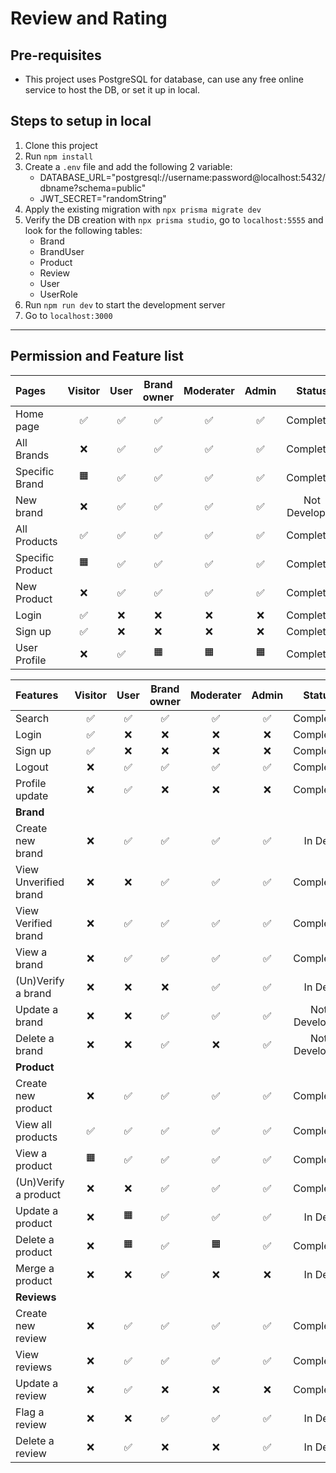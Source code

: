 # Review and Rating

## Pre-requisites

- This project uses PostgreSQL for database, can use any free online service to host the DB, or set it up in local.


## Steps to setup in local

1. Clone this project
2. Run `npm install`
3. Create a `.env` file and add the following 2 variable:
    - DATABASE_URL="postgresql://username:password@localhost:5432/dbname?schema=public"
    - JWT_SECRET="randomString"
4. Apply the existing migration with `npx prisma migrate dev`
5. Verify the DB creation with `npx prisma studio`, go to `localhost:5555` and look for the following tables:
    - Brand
    - BrandUser
    - Product
    - Review
    - User
    - UserRole
6. Run `npm run dev` to start the development server
7. Go to `localhost:3000`

---

## Permission and Feature list

| Pages | Visitor | User | Brand owner | Moderater | Admin | Status |
|:--------|:-------:|:----:|:-----:|:---------:|:-----:|:------:|
| Home page | ✅ | ✅ | ✅ | ✅ | ✅ | Completed |
| All Brands | ❌ | ✅ | ✅ | ✅ | ✅ | Completed |
| Specific Brand | 🟧 | ✅ | ✅ | ✅ | ✅ | Completed |
| New brand | ❌ | ✅ | ✅ | ✅ | ✅ | Not Developed |
| All Products | ✅ | ✅ | ✅ | ✅ | ✅ | Completed |
| Specific Product | 🟧 | ✅ | ✅ | ✅ | ✅ | Completed |
| New Product | ❌ | ✅ | ✅ | ✅ | ✅ | Completed |
| Login | ✅ | ❌ | ❌ | ❌ | ❌ | Completed |
| Sign up | ✅ | ❌ | ❌ | ❌ | ❌ | Completed |
| User Profile | ❌ | ✅ | 🟧 | 🟧 | 🟧 | Completed |


| Features | Visitor | User | Brand owner | Moderater | Admin | Status |
|:--------|:-------:|:----:|:-----:|:---------:|:-----:|:------:|
| Search | ✅ | ✅ | ✅ | ✅ | ✅ | Completed |
| Login | ✅ | ❌ | ❌ | ❌ | ❌ | Completed |
| Sign up | ✅ | ❌ | ❌ | ❌ | ❌ | Completed |
| Logout | ❌ | ✅ | ✅ | ✅ | ✅ | Completed |
| Profile update | ❌ | ✅ | ❌ | ❌ | ❌ | Completed |
| **Brand** |
| Create new brand | ❌ | ✅ | ✅ | ✅ | ✅ | In Dev |
| View Unverified brand | ❌ | ❌ | ✅ | ✅ | ✅ | Completed |
| View Verified brand | ❌ | ✅ | ✅ | ✅ | ✅ | Completed |
| View a brand | ❌ | ✅ | ✅ | ✅ | ✅ | Completed |
| (Un)Verify a brand | ❌ | ❌ | ❌ | ✅ | ✅ | In Dev |
| Update a brand | ❌ | ❌ | ✅ | ✅ | ✅ | Not Developed |
| Delete a brand | ❌ | ❌ | ✅ | ❌ | ✅ | Not Developed |
| **Product** |
| Create new product |  ❌ | ✅ | ✅ | ✅ | ✅ | Completed |
| View all products | ✅ | ✅ | ✅ | ✅ | ✅ | Completed 
| View a product | 🟧 | ✅ | ✅ | ✅ | ✅ | Completed |
| (Un)Verify a product |  ❌ | ❌ | ✅ | ✅ | ✅ | Completed |
| Update a product |  ❌ | 🟧 | ✅ | ✅ | ✅ | In Dev |
| Delete a product |  ❌ | 🟧 | ✅ | 🟧 | ✅ | Completed |
| Merge a product |  ❌ | ❌ | ✅ | ❌ | ❌ | In Dev |
| **Reviews** |
| Create new review | ❌ | ✅ | ✅ | ✅ | ✅ | Completed |
| View reviews | ❌ | ✅ | ✅ | ✅ | ✅ | Completed |
| Update a review | ❌ | ✅ | ❌ | ❌ | ❌ | Completed |
| Flag a review | ❌ | ❌ | ✅ | ✅ | ✅ | In Dev |
| Delete a review | ❌ | ✅ | ❌ | ❌ | ✅ | In Dev |

